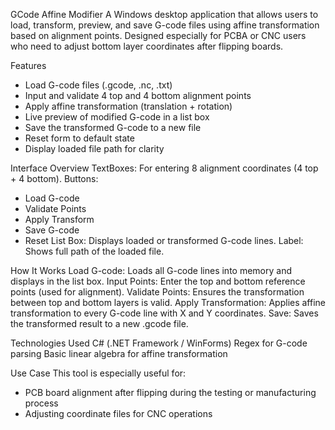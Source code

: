 GCode Affine Modifier
A Windows desktop application that allows users to load, transform, preview, and save G-code files using affine transformation based on alignment points. Designed especially for PCBA or CNC users who need to adjust bottom layer coordinates after flipping boards.

Features
- Load G-code files (.gcode, .nc, .txt)
- Input and validate 4 top and 4 bottom alignment points
- Apply affine transformation (translation + rotation)
- Live preview of modified G-code in a list box
- Save the transformed G-code to a new file
- Reset form to default state
- Display loaded file path for clarity

Interface Overview
TextBoxes: For entering 8 alignment coordinates (4 top + 4 bottom).
Buttons:
- Load G-code
- Validate Points
- Apply Transform
- Save G-code
- Reset
List Box: Displays loaded or transformed G-code lines.
Label: Shows full path of the loaded file.

How It Works
Load G-code: Loads all G-code lines into memory and displays in the list box.
Input Points: Enter the top and bottom reference points (used for alignment).
Validate Points: Ensures the transformation between top and bottom layers is valid.
Apply Transformation: Applies affine transformation to every G-code line with X and Y coordinates.
Save: Saves the transformed result to a new .gcode file.

Technologies Used
C# (.NET Framework / WinForms)
Regex for G-code parsing
Basic linear algebra for affine transformation

Use Case
This tool is especially useful for:
- PCB board alignment after flipping during the testing or manufacturing process
- Adjusting coordinate files for CNC operations
